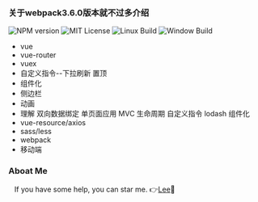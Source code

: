 
### 关于webpack3.6.0版本就不过多介绍
   <p>
      <img src="https://wscats.github.io/Angular-news/news/image/npm.svg" alt="NPM version">
      <img src="https://wscats.github.io/Angular-news/news/image/mit.svg" alt="MIT License">
      <img src="https://wscats.github.io/Angular-news/news/image/linux.svg" alt="Linux Build">
      <img src="https://wscats.github.io/Angular-news/news/image/windows.svg" alt="Window Build"/>
   </p>

   - vue
   - vue-router
   - vuex
   - 自定义指令--下拉刷新 置顶
   - 组件化
   - 侧边栏
   - 动画
   - 理解 双向数据绑定 单页面应用 MVC 生命周期 自定义指令 lodash 组件化
   - vue-resource/axios
   - sass/less
   - webpack
   - 移动端

### Aboat Me
    If you have some help, you can star me. :point_right:[Lee](https://github.com/Jack-PrettySunshine):see_no_evil:
    
    



